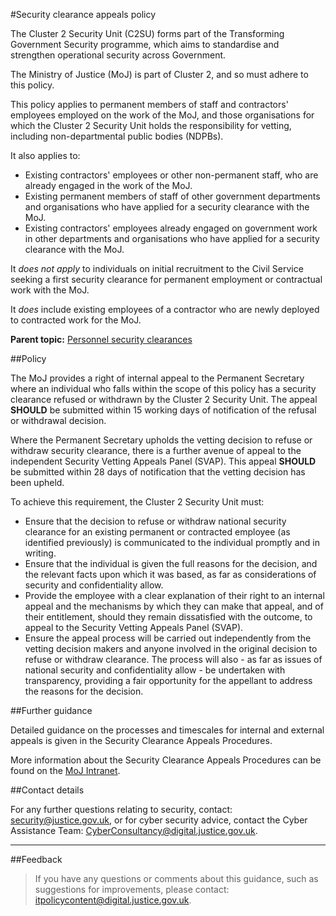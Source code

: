 #Security clearance appeals policy

The Cluster 2 Security Unit (C2SU) forms part of the Transforming Government Security programme, which aims to standardise and strengthen operational security across Government.

The Ministry of Justice (MoJ) is part of Cluster 2, and so must adhere to this policy.

This policy applies to permanent members of staff and contractors' employees employed on the work of the MoJ, and those organisations for which the Cluster 2 Security Unit holds the responsibility for vetting, including non-departmental public bodies (NDPBs).

It also applies to:

* Existing contractors' employees or other non-permanent staff, who are already engaged in the work of the MoJ.
* Existing permanent members of staff of other government departments and organisations who have applied for a security clearance with the MoJ.
* Existing contractors' employees already engaged on government work in other departments and organisations who have applied for a security clearance with the MoJ.

It *does not apply* to individuals on initial recruitment to the Civil Service seeking a first security clearance for permanent employment or contractual work with the MoJ.

It *does* include existing employees of a contractor who are newly deployed to contracted work for the MoJ.

**Parent topic:** [Personnel security clearances](https://security-guidance.service.justice.gov.uk/personnel-security-clearances/)

##Policy

The MoJ provides a right of internal appeal to the Permanent Secretary where an individual who falls within the scope of this policy has a security clearance refused or withdrawn by the Cluster 2 Security Unit. The appeal **SHOULD** be submitted within 15 working days of notification of the refusal or withdrawal decision.

Where the Permanent Secretary upholds the vetting decision to refuse or withdraw security clearance, there is a further avenue of appeal to the independent Security Vetting Appeals Panel (SVAP). This appeal **SHOULD** be submitted within 28 days of notification that the vetting decision has been upheld.

To achieve this requirement, the Cluster 2 Security Unit must:

* Ensure that the decision to refuse or withdraw national security clearance for an existing permanent or contracted employee (as identified previously) is communicated to the individual promptly and in writing.
* Ensure that the individual is given the full reasons for the decision, and the relevant facts upon which it was based, as far as considerations of security and confidentiality allow.
* Provide the employee with a clear explanation of their right to an internal appeal and the mechanisms by which they can make that appeal, and of their entitlement, should they remain dissatisfied with the outcome, to appeal to the Security Vetting Appeals Panel (SVAP).
* Ensure the appeal process will be carried out independently from the vetting decision makers and anyone involved in the original decision to refuse or withdraw clearance. The process will also - as far as issues of national security and confidentiality allow - be undertaken with transparency, providing a fair opportunity for the appellant to address the reasons for the decision.

##Further guidance

Detailed guidance on the processes and timescales for internal and external appeals is given in the Security Clearance Appeals Procedures.

More information about the Security Clearance Appeals Procedures can be found on the [MoJ Intranet](/).

##Contact details

For any further questions relating to security, contact: [security@justice.gov.uk](mailto:security@justice.gov.uk), or for cyber security advice, contact the Cyber Assistance Team: [CyberConsultancy@digital.justice.gov.uk](mailto:CyberConsultancy@digital.justice.gov.uk).

---

##Feedback

> If you have any questions or comments about this guidance, such as suggestions for improvements, please contact: [itpolicycontent@digital.justice.gov.uk](mailto:itpolicycontent@digital.justice.gov.uk).

